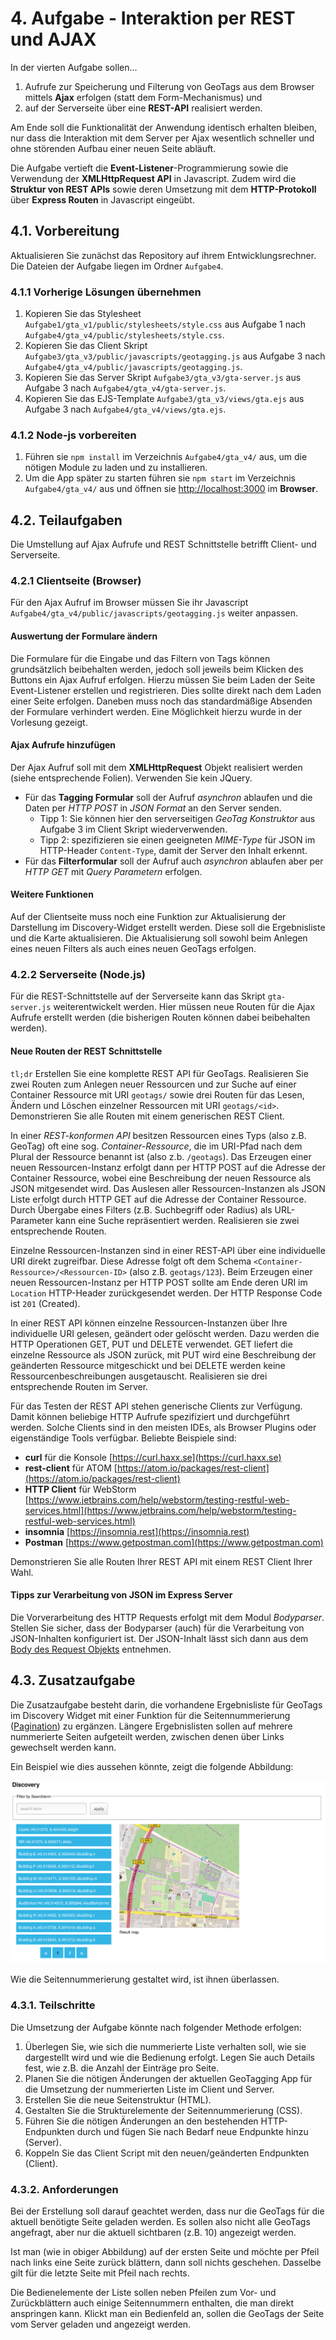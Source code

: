 # 4. Aufgabe - Interaktion per REST und AJAX

In der vierten Aufgabe sollen...

1. Aufrufe zur Speicherung und Filterung von GeoTags aus dem Browser mittels
   **Ajax** erfolgen (statt dem Form-Mechanismus) und
2. auf der Serverseite über eine **REST-API** realisiert werden.

Am Ende soll die Funktionalität der Anwendung identisch erhalten bleiben, nur
dass die Interaktion mit dem Server per Ajax wesentlich schneller und ohne
störenden Aufbau einer neuen Seite abläuft.

Die Aufgabe vertieft die **Event-Listener**-Programmierung sowie die Verwendung
der **XMLHttpRequest API** in Javascript. Zudem wird die **Struktur von REST
APIs** sowie deren Umsetzung mit dem **HTTP-Protokoll** über **Express Routen**
in Javascript eingeübt.

## 4.1. Vorbereitung

Aktualisieren Sie zunächst das Repository auf ihrem Entwicklungsrechner. Die
Dateien der Aufgabe liegen im Ordner `Aufgabe4`.

### 4.1.1 Vorherige Lösungen übernehmen

1. Kopieren Sie das Stylesheet `Aufgabe1/gta_v1/public/stylesheets/style.css`
   aus Aufgabe 1 nach `Aufgabe4/gta_v4/public/stylesheets/style.css`.
2. Kopieren Sie das Client Skript
   `Aufgabe3/gta_v3/public/javascripts/geotagging.js` aus Aufgabe 3 nach
   `Aufgabe4/gta_v4/public/javascripts/geotagging.js`.
3. Kopieren Sie das Server Skript `Aufgabe3/gta_v3/gta-server.js` aus Aufgabe 3
   nach `Aufgabe4/gta_v4/gta-server.js`.
4. Kopieren Sie das EJS-Template `Aufgabe3/gta_v3/views/gta.ejs` aus Aufgabe 3
   nach `Aufgabe4/gta_v4/views/gta.ejs`.

### 4.1.2 Node-js vorbereiten

1. Führen sie `npm install` im Verzeichnis `Aufgabe4/gta_v4/` aus, um die
   nötigen Module zu laden und zu installieren.
2. Um die App später zu starten führen sie `npm start` im Verzeichnis
   `Aufgabe4/gta_v4/` aus und öffnen sie
   [http://localhost:3000](http://localhost:3000) im **Browser**.

## 4.2. Teilaufgaben

Die Umstellung auf Ajax Aufrufe und REST Schnittstelle betrifft Client- und
Serverseite.

### 4.2.1 Clientseite (Browser)

Für den Ajax Aufruf im Browser müssen Sie ihr Javascript
`Aufgabe4/gta_v4/public/javascripts/geotagging.js` weiter anpassen.

#### Auswertung der Formulare ändern

Die Formulare für die Eingabe und das Filtern von Tags können grundsätzlich
beibehalten werden, jedoch soll jeweils beim Klicken des Buttons ein Ajax Aufruf
erfolgen. Hierzu müssen Sie beim Laden der Seite Event-Listener erstellen und
registrieren. Dies sollte direkt nach dem Laden einer Seite erfolgen. Daneben
muss noch das standardmäßige Absenden der Formulare verhindert werden. Eine
Möglichkeit hierzu wurde in der Vorlesung gezeigt.

#### Ajax Aufrufe hinzufügen

Der Ajax Aufruf soll mit dem **XMLHttpRequest** Objekt realisiert werden (siehe
entsprechende Folien). Verwenden Sie kein JQuery.

- Für das **Tagging Formular** soll der Aufruf *asynchron* ablaufen und die Daten per
  *HTTP POST* in *JSON Format* an den Server senden.
  - Tipp 1: Sie können hier den serverseitigen *GeoTag Konstruktor* aus Aufgabe 3
    im Client Skript wiederverwenden.
  - Tipp 2: spezifizieren sie einen geeigneten *MIME-Type* für JSON im
    HTTP-Header `Content-Type`, damit der Server den Inhalt erkennt.
- Für das **Filterformular** soll der Aufruf auch *asynchron* ablaufen aber per *HTTP
  GET* mit *Query Parametern* erfolgen.

#### Weitere Funktionen

Auf der Clientseite muss noch eine Funktion zur Aktualisierung der Darstellung
im Discovery-Widget erstellt werden. Diese soll die Ergebnisliste und die Karte
aktualisieren. Die Aktualisierung soll sowohl beim Anlegen eines neuen Filters
als auch eines neuen GeoTags erfolgen.

### 4.2.2 Serverseite (Node.js)

Für die REST-Schnittstelle auf der Serverseite kann das Skript `gta-server.js`
weiterentwickelt werden. Hier müssen neue Routen für die Ajax Aufrufe erstellt
werden (die bisherigen Routen können dabei beibehalten werden).

#### Neue Routen der REST Schnittstelle

`tl;dr` Erstellen Sie eine komplette REST API für GeoTags. Realisieren Sie zwei
Routen zum Anlegen neuer Ressourcen und zur Suche auf einer Container Ressource
mit URI `geotags/` sowie drei Routen für das Lesen, Ändern und Löschen einzelner
Ressourcen mit URI `geotags/<id>`. Demonstrieren Sie alle Routen mit einem
generischen REST Client.

In einer *REST-konformen API* besitzen Ressourcen eines Typs (also z.B. GeoTag)
oft eine sog. *Container-Ressource*, die im URI-Pfad nach dem Plural der
Ressource benannt ist (also z.b. `/geotags`). Das Erzeugen einer neuen
Ressourcen-Instanz erfolgt dann per HTTP POST auf die Adresse der Container
Ressource, wobei eine Beschreibung der neuen Ressource als JSON mitgesendet
wird. Das Auslesen aller Ressourcen-Instanzen als JSON Liste erfolgt durch HTTP
GET auf die Adresse der Container Ressource. Durch Übergabe eines Filters (z.B.
Suchbegriff oder Radius) als URL-Parameter kann eine Suche repräsentiert werden.
Realisieren sie zwei entsprechende Routen.

Einzelne Ressourcen-Instanzen sind in einer REST-API über eine individuelle URI
direkt zugreifbar. Diese Adresse folgt oft dem Schema
`<Container-Ressource>/<Ressourcen-ID>` (also z.B. `geotags/123`). Beim Erzeugen
einer neuen Ressourcen-Instanz per HTTP POST sollte am Ende deren URI im
`Location` HTTP-Header zurückgesendet werden. Der HTTP Response Code ist `201`
(Created).

In einer REST API können einzelne Ressourcen-Instanzen über Ihre individuelle
URI gelesen, geändert oder gelöscht werden. Dazu werden die HTTP Operationen
GET, PUT und DELETE verwendet. GET liefert die einzelne Ressource als JSON
zurück, mit PUT wird eine Beschreibung der geänderten Ressource mitgeschickt und
bei DELETE werden keine Ressourcenbeschreibungen ausgetauscht. Realisieren sie
drei entsprechende Routen im Server.

Für das Testen der REST API stehen generische Clients zur Verfügung. Damit
können beliebige HTTP Aufrufe spezifiziert und durchgeführt werden. Solche
Clients sind in den meisten IDEs, als Browser Plugins oder eigenständige Tools
verfügbar. Beliebte Beispiele sind:

- **curl** für die Konsole [https://curl.haxx.se](https://curl.haxx.se)
- **rest-client** für ATOM [https://atom.io/packages/rest-client](https://atom.io/packages/rest-client)
- **HTTP Client** für WebStorm [https://www.jetbrains.com/help/webstorm/testing-restful-web-services.html](https://www.jetbrains.com/help/webstorm/testing-restful-web-services.html)
- **insomnia** [https://insomnia.rest](https://insomnia.rest)
- **Postman** [https://www.getpostman.com](https://www.getpostman.com)

Demonstrieren Sie alle Routen Ihrer REST API mit einem REST Client Ihrer Wahl.

#### Tipps zur Verarbeitung von JSON im Express Server

Die Vorverarbeitung des HTTP Requests erfolgt mit dem Modul *Bodyparser*.
Stellen Sie sicher, dass der Bodyparser (auch) für die Verarbeitung von
JSON-Inhalten konfiguriert ist. Der JSON-Inhalt lässt sich dann aus dem [Body
des Request Objekts](http://expressjs.com/de/4x/api.html#req.body) entnehmen.

## 4.3. Zusatzaufgabe

Die Zusatzaufgabe besteht darin, die vorhandene Ergebnisliste für GeoTags im
Discovery Widget mit einer Funktion für die Seitennummerierung
([Pagination](https://en.wikipedia.org/wiki/Pagination)) zu ergänzen. Längere
Ergebnislisten sollen auf mehrere nummerierte Seiten aufgeteilt werden, zwischen
denen über Links gewechselt werden kann.

Ein Beispiel wie dies aussehen könnte, zeigt die folgende Abbildung:

![Screenshot](../gta-pagination.png)

Wie die Seitennummerierung gestaltet wird, ist ihnen überlassen.

### 4.3.1. Teilschritte

Die Umsetzung der Aufgabe könnte nach folgender Methode erfolgen:

1. Überlegen Sie, wie sich die nummerierte Liste verhalten soll, wie sie dargestellt wird und wie die Bedienung erfolgt. Legen Sie auch Details fest, wie z.B. die Anzahl der Einträge pro Seite.
2. Planen Sie die nötigen Änderungen der aktuellen GeoTagging App für die Umsetzung der nummerierten Liste im Client und Server.
3. Erstellen Sie die neue Seitenstruktur (HTML).
4. Gestalten Sie die Strukturelemente der Seitennummerierung (CSS).
5. Führen Sie die nötigen Änderungen an den bestehenden HTTP-Endpunkten durch und fügen Sie nach Bedarf neue Endpunkte hinzu (Server).
6. Koppeln Sie das Client Script mit den neuen/geänderten Endpunkten (Client).

### 4.3.2. Anforderungen

Bei der Erstellung soll darauf geachtet werden, dass nur die GeoTags für die
aktuell benötigte Seite geladen werden. Es sollen also nicht alle GeoTags
angefragt, aber nur die aktuell sichtbaren (z.B. 10) angezeigt werden.

Ist man (wie in obiger Abbildung) auf der ersten Seite und möchte per Pfeil nach
links eine Seite zurück blättern, dann soll nichts geschehen. Dasselbe gilt für
die letzte Seite mit Pfeil nach rechts.

Die Bedienelemente der Liste sollen neben Pfeilen zum Vor- und Zurückblättern
auch einige Seitennummern enthalten, die man direkt anspringen kann. Klickt man
ein Bedienfeld an, sollen die GeoTags der Seite vom Server geladen und angezeigt
werden.
